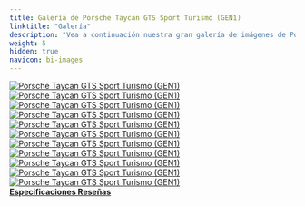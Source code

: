```yaml
---
title: Galería de Porsche Taycan GTS Sport Turismo (GEN1)
linktitle: "Galería"
description: "Vea a continuación nuestra gran galería de imágenes de Porsche Taycan GTS Sport Turismo (GEN1). Haga clic en las imágenes para versiones en alta resolución."
weight: 5
hidden: true
navicon: bi-images
---
```

<!-- markdownlint-disable MD033 -->
<div class="row" id ="my-gallery">
	<div class="pswp-grid-item col-6 col-md-4">
		<a href="https://media.evkx.net/multimedia/models/porsche/taycan/taycan_gts_sport_turismo_gen1/exterior_1.jpg"
data-pswp-src="https://media.evkx.net/multimedia/models/porsche/taycan/taycan_gts_sport_turismo_gen1/exterior_1.jpg"
data-pswp-width="3000"
data-pswp-height="2000" 
target="_blank">
			<img src="https://media.evkx.net/multimedia/models/porsche/taycan/taycan_gts_sport_turismo_gen1/exterior_1_xst.jpg" alt="Porsche Taycan GTS Sport Turismo (GEN1)" class="img-fluid " />
		</a>
	</div>
	<div class="pswp-grid-item col-6 col-md-4">
		<a href="https://media.evkx.net/multimedia/models/porsche/taycan/taycan_gts_sport_turismo_gen1/exterior_2.jpg"
data-pswp-src="https://media.evkx.net/multimedia/models/porsche/taycan/taycan_gts_sport_turismo_gen1/exterior_2.jpg"
data-pswp-width="3000"
data-pswp-height="2000" 
target="_blank">
			<img src="https://media.evkx.net/multimedia/models/porsche/taycan/taycan_gts_sport_turismo_gen1/exterior_2_xst.jpg" alt="Porsche Taycan GTS Sport Turismo (GEN1)" class="img-fluid " />
		</a>
	</div>
	<div class="pswp-grid-item col-6 col-md-4">
		<a href="https://media.evkx.net/multimedia/models/porsche/taycan/taycan_gts_sport_turismo_gen1/exterior_3.jpg"
data-pswp-src="https://media.evkx.net/multimedia/models/porsche/taycan/taycan_gts_sport_turismo_gen1/exterior_3.jpg"
data-pswp-width="3000"
data-pswp-height="2000" 
target="_blank">
			<img src="https://media.evkx.net/multimedia/models/porsche/taycan/taycan_gts_sport_turismo_gen1/exterior_3_xst.jpg" alt="Porsche Taycan GTS Sport Turismo (GEN1)" class="img-fluid " />
		</a>
	</div>
	<div class="pswp-grid-item col-6 col-md-4">
		<a href="https://media.evkx.net/multimedia/models/porsche/taycan/taycan_gts_sport_turismo_gen1/frontseats_1.jpg"
data-pswp-src="https://media.evkx.net/multimedia/models/porsche/taycan/taycan_gts_sport_turismo_gen1/frontseats_1.jpg"
data-pswp-width="3000"
data-pswp-height="2000" 
target="_blank">
			<img src="https://media.evkx.net/multimedia/models/porsche/taycan/taycan_gts_sport_turismo_gen1/frontseats_1_xst.jpg" alt="Porsche Taycan GTS Sport Turismo (GEN1)" class="img-fluid " />
		</a>
	</div>
	<div class="pswp-grid-item col-6 col-md-4">
		<a href="https://media.evkx.net/multimedia/models/porsche/taycan/taycan_gts_sport_turismo_gen1/interior_1.jpg"
data-pswp-src="https://media.evkx.net/multimedia/models/porsche/taycan/taycan_gts_sport_turismo_gen1/interior_1.jpg"
data-pswp-width="3000"
data-pswp-height="2250" 
target="_blank">
			<img src="https://media.evkx.net/multimedia/models/porsche/taycan/taycan_gts_sport_turismo_gen1/interior_1_xst.jpg" alt="Porsche Taycan GTS Sport Turismo (GEN1)" class="img-fluid " />
		</a>
	</div>
	<div class="pswp-grid-item col-6 col-md-4">
		<a href="https://media.evkx.net/multimedia/models/porsche/taycan/taycan_gts_sport_turismo_gen1/main_1.jpg"
data-pswp-src="https://media.evkx.net/multimedia/models/porsche/taycan/taycan_gts_sport_turismo_gen1/main_1.jpg"
data-pswp-width="3000"
data-pswp-height="2000" 
target="_blank">
			<img src="https://media.evkx.net/multimedia/models/porsche/taycan/taycan_gts_sport_turismo_gen1/main_1_xst.jpg" alt="Porsche Taycan GTS Sport Turismo (GEN1)" class="img-fluid " />
		</a>
	</div>
	<div class="pswp-grid-item col-6 col-md-4">
		<a href="https://media.evkx.net/multimedia/models/porsche/taycan/taycan_gts_sport_turismo_gen1/screens_1.jpg"
data-pswp-src="https://media.evkx.net/multimedia/models/porsche/taycan/taycan_gts_sport_turismo_gen1/screens_1.jpg"
data-pswp-width="3000"
data-pswp-height="2000" 
target="_blank">
			<img src="https://media.evkx.net/multimedia/models/porsche/taycan/taycan_gts_sport_turismo_gen1/screens_1_xst.jpg" alt="Porsche Taycan GTS Sport Turismo (GEN1)" class="img-fluid " />
		</a>
	</div>
	<div class="pswp-grid-item col-6 col-md-4">
		<a href="https://media.evkx.net/multimedia/models/porsche/taycan/taycan_gts_sport_turismo_gen1/screens_2.jpg"
data-pswp-src="https://media.evkx.net/multimedia/models/porsche/taycan/taycan_gts_sport_turismo_gen1/screens_2.jpg"
data-pswp-width="3000"
data-pswp-height="2000" 
target="_blank">
			<img src="https://media.evkx.net/multimedia/models/porsche/taycan/taycan_gts_sport_turismo_gen1/screens_2_xst.jpg" alt="Porsche Taycan GTS Sport Turismo (GEN1)" class="img-fluid " />
		</a>
	</div>
	<div class="pswp-grid-item col-6 col-md-4">
		<a href="https://media.evkx.net/multimedia/models/porsche/taycan/taycan_gts_sport_turismo_gen1/secondrowseats_1.jpg"
data-pswp-src="https://media.evkx.net/multimedia/models/porsche/taycan/taycan_gts_sport_turismo_gen1/secondrowseats_1.jpg"
data-pswp-width="3000"
data-pswp-height="1991" 
target="_blank">
			<img src="https://media.evkx.net/multimedia/models/porsche/taycan/taycan_gts_sport_turismo_gen1/secondrowseats_1_xst.jpg" alt="Porsche Taycan GTS Sport Turismo (GEN1)" class="img-fluid " />
		</a>
	</div>
	<div class="pswp-grid-item col-6 col-md-4">
		<a href="https://media.evkx.net/multimedia/models/porsche/taycan/taycan_gts_sport_turismo_gen1/trunk_1.jpg"
data-pswp-src="https://media.evkx.net/multimedia/models/porsche/taycan/taycan_gts_sport_turismo_gen1/trunk_1.jpg"
data-pswp-width="3000"
data-pswp-height="2000" 
target="_blank">
			<img src="https://media.evkx.net/multimedia/models/porsche/taycan/taycan_gts_sport_turismo_gen1/trunk_1_xst.jpg" alt="Porsche Taycan GTS Sport Turismo (GEN1)" class="img-fluid " />
		</a>
	</div>
	<div class="pswp-grid-item col-6 col-md-4">
		<a href="https://media.evkx.net/multimedia/models/porsche/taycan/taycan_gts_sport_turismo_gen1/wheels_1.jpg"
data-pswp-src="https://media.evkx.net/multimedia/models/porsche/taycan/taycan_gts_sport_turismo_gen1/wheels_1.jpg"
data-pswp-width="3000"
data-pswp-height="2250" 
target="_blank">
			<img src="https://media.evkx.net/multimedia/models/porsche/taycan/taycan_gts_sport_turismo_gen1/wheels_1_xst.jpg" alt="Porsche Taycan GTS Sport Turismo (GEN1)" class="img-fluid " />
		</a>
	</div>
</div>
<script type="module">
  import PhotoSwipeLightbox from '/js/photoswipe-lightbox.esm.js';
    const lightbox = new PhotoSwipeLightbox({
       gallery: '#my-gallery',
        children: 'a',
        pswpModule: () => import('/js/photoswipe.esm.js')
    });
lightbox.init();
</script>
<div class="mt-3 mb-3">
<a href="../specifications/" class="text-decoration-none text-black">
<strong><i class="bi-arrow-left"></i> Especificaciones </strong>
</a>
<a href="../reviews/" class="text-decoration-none text-black float-end">
<strong>Reseñas <i class="bi-arrow-right"></i></strong>
</a>
</div>
